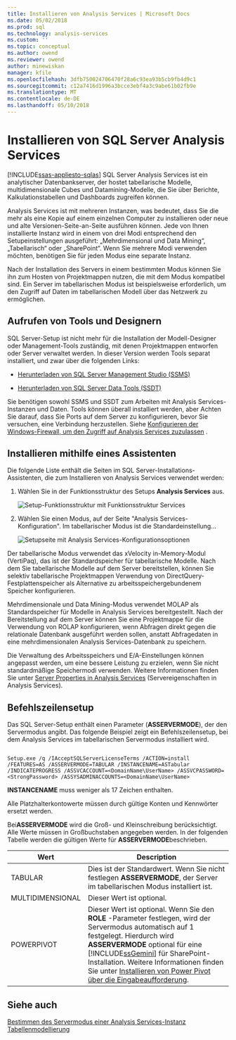 ```yaml
---
title: Installieren von Analysis Services | Microsoft Docs
ms.date: 05/02/2018
ms.prod: sql
ms.technology: analysis-services
ms.custom: ''
ms.topic: conceptual
ms.author: owend
ms.reviewer: owend
author: minewiskan
manager: kfile
ms.openlocfilehash: 3dfb750024706470f28a6c93ea93b5cb9fb4d9c1
ms.sourcegitcommit: c12a7416d1996a3bcce3ebf4a3c9abe61b02fb9e
ms.translationtype: MT
ms.contentlocale: de-DE
ms.lasthandoff: 05/10/2018
---
```

# <a name="install-sql-server-analysis-services"></a>Installieren von SQL Server Analysis Services
[!INCLUDE[ssas-appliesto-sqlas](../../../includes/ssas-appliesto-sqlas.md)]
  SQL Server Analysis Services ist ein analytischer Datenbankserver, der hostet tabellarische Modelle, multidimensionale Cubes und Datamining-Modelle, die Sie über Berichte, Kalkulationstabellen und Dashboards zugreifen können.  
  
 Analysis Services ist mit mehreren Instanzen, was bedeutet, dass Sie die mehr als eine Kopie auf einem einzelnen Computer zu installieren oder neue und alte Versionen-Seite-an-Seite ausführen können. Jede von Ihnen installierte Instanz wird in einem von drei Modi entsprechend den Setupeinstellungen ausgeführt: „Mehrdimensional und Data Mining“, „Tabellarisch“ oder „SharePoint“. Wenn Sie mehrere Modi verwenden möchten, benötigen Sie für jeden Modus eine separate Instanz.  
  
 Nach der Installation des Servers in einem bestimmten Modus können Sie ihn zum Hosten von Projektmappen nutzen, die mit dem Modus kompatibel sind. Ein Server im tabellarischen Modus ist beispielsweise erforderlich, um den Zugriff auf Daten im tabellarischen Modell über das Netzwerk zu ermöglichen.  
  
## <a name="get-tools-and-designers"></a>Aufrufen von Tools und Designern  
 SQL Server-Setup ist nicht mehr für die Installation der Modell-Designer oder Management-Tools zuständig, mit denen Projektmappen entworfen oder Server verwaltet werden. In dieser Version werden Tools separat installiert, und zwar über die folgenden Links:  
  
-   [Herunterladen von SQL Server Management Studio (SSMS)](../../../ssms/download-sql-server-management-studio-ssms.md)  
  
-   [Herunterladen von SQL Server Data Tools (SSDT)](../../../ssdt/download-sql-server-data-tools-ssdt.md)  
  
 Sie benötigen sowohl SSMS und SSDT zum Arbeiten mit Analysis Services-Instanzen und Daten. Tools können überall installiert werden, aber Achten Sie darauf, dass Sie Ports auf dem Server zu konfigurieren, bevor Sie versuchen, eine Verbindung herzustellen. Siehe [Konfigurieren der Windows-Firewall, um den Zugriff auf Analysis Services zuzulassen](../../../analysis-services/instances/configure-the-windows-firewall-to-allow-analysis-services-access.md) .  
  
## <a name="install-using-a-wizard"></a>Installieren mithilfe eines Assistenten  
 Die folgende Liste enthält die Seiten im SQL Server-Installations-Assistenten, die zum Installieren von Analysis Services verwendet werden:  
  
1.  Wählen Sie in der Funktionsstruktur des Setups **Analysis Services** aus.  
  
     ![Setup-Funktionsstruktur mit Funktionsstruktur Services](../../../analysis-services/instances/install-windows/media/ssas-setupas.gif "Setup-Funktionsstruktur Funktionsstruktur Dienste anzeigen")  
  
2.  Wählen Sie einen Modus, auf der Seite "Analysis Services-Konfiguration". Im tabellarischer Modus ist die Standardeinstellung...  
  
     ![Setupseite mit Analysis Services-Konfigurationsoptionen](../../../analysis-services/instances/install-windows/media/ssas-setupasconfig.png "Setupseite mit Analysis Services-Konfigurationsoptionen")  
  
  Der tabellarische Modus verwendet das xVelocity in-Memory-Modul (VertiPaq), das ist der Standardspeicher für tabellarische Modelle. Nach dem Sie tabellarische Modelle auf dem Server bereitstellen, können Sie selektiv tabellarische Projektmappen Verwendung von DirectQuery-Festplattenspeicher als Alternative zu arbeitsspeichergebundenem Speicher konfigurieren.  
 
 Mehrdimensionale und Data Mining-Modus verwendet MOLAP als Standardspeicher für Modelle in Analysis Services bereitgestellt. Nach der Bereitstellung auf dem Server können Sie eine Projektmappe für die Verwendung von ROLAP konfigurieren, wenn Abfragen direkt gegen die relationale Datenbank ausgeführt werden sollen, anstatt Abfragedaten in eine mehrdimensionalen Analysis Services-Datenbank zu speichern.  
  

  
 Die Verwaltung des Arbeitsspeichers und E/A-Einstellungen können angepasst werden, um eine bessere Leistung zu erzielen, wenn Sie nicht standardmäßige Speichermodi verwenden. Weitere Informationen finden Sie unter [Server Properties in Analysis Services](../../../analysis-services/server-properties/server-properties-in-analysis-services.md) (Servereigenschaften in Analysis Services).  
  
## <a name="command-line-setup"></a>Befehlszeilensetup  
 Das SQL Server-Setup enthält einen Parameter (**ASSERVERMODE**), der den Servermodus angibt. Das folgende Beispiel zeigt ein Befehlszeilensetup, bei dem Analysis Services im tabellarischen Servermodus installiert wird.  
  
```  
  
Setup.exe /q /IAcceptSQLServerLicenseTerms /ACTION=install /FEATURES=AS /ASSERVERMODE=TABULAR /INSTANCENAME=ASTabular /INDICATEPROGRESS /ASSVCACCOUNT=<DomainName\UserName> /ASSVCPASSWORD=<StrongPassword> /ASSYSADMINACCOUNTS=<DomainName\UserName>   
```  
  
 **INSTANCENAME** muss weniger als 17 Zeichen enthalten.  
  
 Alle Platzhalterkontowerte müssen durch gültige Konten und Kennwörter ersetzt werden.  
  
 Bei**ASSERVERMODE** wird die Groß- und Kleinschreibung berücksichtigt.  Alle Werte müssen in Großbuchstaben angegeben werden. In der folgenden Tabelle werden die gültigen Werte für **ASSERVERMODE**beschrieben.  
  
|Wert|Description|  
|-----------|-----------------|  
|TABULAR|Dies ist der Standardwert. Wenn Sie nicht festlegen **ASSERVERMODE**, der Server im tabellarischen Modus installiert ist.|
|MULTIDIMENSIONAL|Dieser Wert ist optional.|  
|POWERPIVOT|Dieser Wert ist optional. Wenn Sie den **ROLE** -Parameter festlegen, wird der Servermodus automatisch auf 1 festgelegt. Hierdurch wird **ASSERVERMODE** optional für eine [!INCLUDE[ssGemini](../../../includes/ssgemini-md.md)] für SharePoint-Installation. Weitere Informationen finden Sie unter [Installieren von Power Pivot über die Eingabeaufforderung](http://msdn.microsoft.com/en-us/7f1f2b28-c9f5-49ad-934b-02f2fa6b9328).|  
  
  
## <a name="see-also"></a>Siehe auch  
 [Bestimmen des Servermodus einer Analysis Services-Instanz](../../../analysis-services/instances/determine-the-server-mode-of-an-analysis-services-instance.md)   
 [Tabellenmodellierung](https://msdn.microsoft.com/library/hh212945(v=sql.110).aspx)  
  
  
